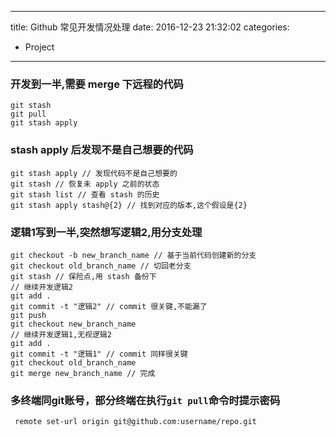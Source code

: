 ----
title: Github 常见开发情况处理
date: 2016-12-23 21:32:02
categories:
- Project
----
### 开发到一半,需要 merge 下远程的代码
```git
git stash
git pull
git stash apply
```

### stash apply 后发现不是自己想要的代码
```git
git stash apply // 发现代码不是自己想要的
git stash // 恢复未 apply 之前的状态
git stash list // 查看 stash 的历史
git stash apply stash@{2} // 找到对应的版本,这个假设是{2}
```

### 逻辑1写到一半,突然想写逻辑2,用分支处理
```git
git checkout -b new_branch_name // 基于当前代码创建新的分支
git checkout old_branch_name // 切回老分支
git stash // 保险点,用 stash 备份下
// 继续开发逻辑2
git add .
git commit -t "逻辑2" // commit 很关键,不能漏了
git push
git checkout new_branch_name
// 继续开发逻辑1,无视逻辑2
git add .
git commit -t "逻辑1" // commit 同样很关键
git checkout old_branch_name
git merge new_branch_name // 完成
```

### 多终端同git账号，部分终端在执行`git pull`命令时提示密码
```
 remote set-url origin git@github.com:username/repo.git
```
